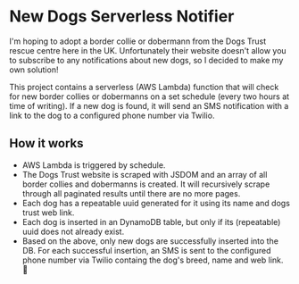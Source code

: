# New Dogs Serverless Notifier

I'm hoping to adopt a border collie or dobermann from the Dogs Trust rescue centre here in the UK. Unfortunately their website doesn't allow you to subscribe to any notifications about new dogs, so I decided to make my own solution!

This project contains a serverless (AWS Lambda) function that will check for new border collies or dobermanns on a set schedule (every two hours at time of writing). If a new dog is found, it will send an SMS notification with a link to the dog to a configured phone number via Twilio.

## How it works

- AWS Lambda is triggered by schedule.
- The Dogs Trust website is scraped with JSDOM and an array of all border collies and dobermanns is created. It will recursively scrape through all paginated results until there are no more pages.
- Each dog has a repeatable uuid generated for it using its name and dogs trust web link.
- Each dog is inserted in an DynamoDB table, but only if its (repeatable) uuid does not already exist.
- Based on the above, only new dogs are successfully inserted into the DB. For each successful insertion, an SMS is sent to the configured phone number via Twilio containg the dog's breed, name and web link. :muscle:

